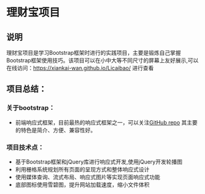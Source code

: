 # 理财宝项目

## 说明
理财宝项目是学习Bootstrap框架时进行的实践项目，主要是锻炼自己掌握Bootstrap框架使用技巧。该项目可以在小中大等不同尺寸的屏幕上友好展示,可以在线访问：https://xiankai-wan.github.io/Licaibao/ 进行查看

## 项目总结：

### 关于bootstrap：
* 前端响应式框架，目前最热的响应式框架之一，可以关注[GitHub repo](https://github.com/twbs/bootstrap) 其主要的特色是简介、方便、兼容性好。

### 项目技术点：
* 基于Bootstrap框架和jQuery库进行响应式开发,使用jQuery开发轮播图
* 利用栅格系统规划所有页面的呈现方式和整体响应式设计
* 使用媒体查询、流式布局、响应式图片等实现页面响应式功能
* 底部图标使用雪碧图，提升网站加载速度，缩小文件体积

